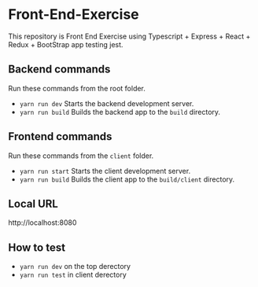 # Front-End-Exercise

This repository is Front End Exercise using Typescript + Express + React + Redux + BootStrap app testing jest.

## Backend commands
Run these commands from the root folder.

- `yarn run dev` Starts the backend development server.
- `yarn run build` Builds the backend app to the `build` directory.

## Frontend commands
Run these commands from the `client` folder.

- `yarn run start` Starts the client development server.
- `yarn run build` Builds the client app to the `build/client` directory.

## Local URL
http://localhost:8080

## How to test 
- `yarn run dev` on the top derectory
- `yarn run test` in client derectory